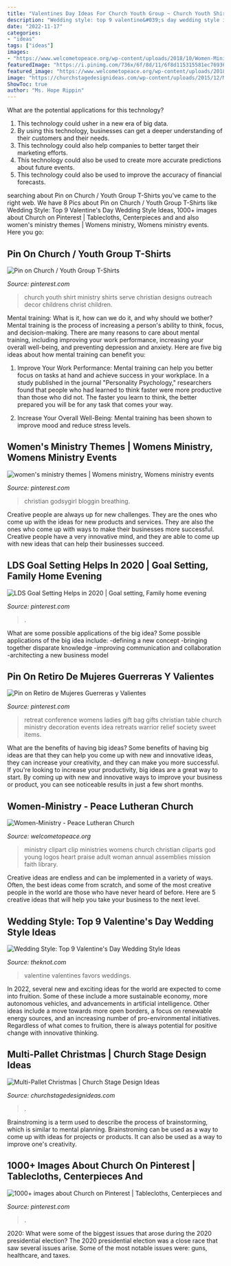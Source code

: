 ```yaml
---
title: "Valentines Day Ideas For Church Youth Group ~ Church Youth Shirt Ministry Shirts Serve Christian Designs Outreach Decor Childrens Christ Children"
description: "Wedding style: top 9 valentine&#039;s day wedding style ideas"
date: "2022-11-17"
categories:
- "ideas"
tags: ["ideas"]
images:
- "https://www.welcometopeace.org/wp-content/uploads/2018/10/Women-Ministry.jpg"
featuredImage: "https://i.pinimg.com/736x/6f/8d/11/6f8d115315581ec76936ea55a9f3d228.jpg"
featured_image: "https://www.welcometopeace.org/wp-content/uploads/2018/10/Women-Ministry.jpg"
image: "https://churchstagedesignideas.com/wp-content/uploads/2015/12/Multi-Pallet-Christmas-Stage-Design.jpg"
ShowToc: true
author: "Ms. Hope Rippin"
---
```



What are the potential applications for this technology?
1. This technology could usher in a new era of big data. 
2. By using this technology, businesses can get a deeper understanding of their customers and their needs. 
3. This technology could also help companies to better target their marketing efforts. 
4. This technology could also be used to create more accurate predictions about future events. 
5. This technology could also be used to improve the accuracy of financial forecasts.

	

		
searching about Pin on Church / Youth Group T-Shirts you've came to the right web. We have 8 Pics about Pin on Church / Youth Group T-Shirts like Wedding Style: Top 9 Valentine&#039;s Day Wedding Style Ideas, 1000+ images about Church on Pinterest | Tablecloths, Centerpieces and and also women&#039;s ministry themes | Womens ministry, Womens ministry events. Here you go:
		
    
## Pin On Church / Youth Group T-Shirts

<img loading=lazy src="https://i.pinimg.com/736x/d5/42/7c/d5427c7612718cd10c33ef2400a9353d.jpg" onerror="this.onerror=null;this.src='https://tse3.mm.bing.net/th?id=OIP.wFYF_QtxDF4U2fVkx6eGUAHaO0&amp;pid=15.1';" alt="Pin on Church / Youth Group T-Shirts">

_Source: pinterest.com_

>church youth shirt ministry shirts serve christian designs outreach decor childrens christ children. 

	

Mental training: What is it, how can we do it, and why should we bother?
Mental training is the process of increasing a person's ability to think, focus, and decision-making. There are many reasons to care about mental training, including improving your work performance, increasing your overall well-being, and preventing depression and anxiety. Here are five big ideas about how mental training can benefit you:
1. Improve Your Work Performance: Mental training can help you better focus on tasks at hand and achieve success in your workplace. In a study published in the journal "Personality Psychology," researchers found that people who had learned to think faster were more productive than those who did not. The faster you learn to think, the better prepared you will be for any task that comes your way.

2. Increase Your Overall Well-Being: Mental training has been shown to improve mood and reduce stress levels.

    
## Women&#039;s Ministry Themes | Womens Ministry, Womens Ministry Events

<img loading=lazy src="https://i.pinimg.com/736x/b4/82/29/b482290f7a74b2aa22f5e8d6bac7ddff.jpg" onerror="this.onerror=null;this.src='https://tse4.mm.bing.net/th?id=OIP.ysTUC9IYG1yn-5dm_YP63gHaLG&amp;pid=15.1';" alt="women&#039;s ministry themes | Womens ministry, Womens ministry events">

_Source: pinterest.com_

>christian godsygirl bloggin breathing. 

	

Creative people are always up for new challenges. They are the ones who come up with the ideas for new products and services. They are also the ones who come up with ways to make their businesses more successful. Creative people have a very innovative mind, and they are able to come up with new ideas that can help their businesses succeed.

    
## LDS Goal Setting Helps In 2020 | Goal Setting, Family Home Evening

<img loading=lazy src="https://i.pinimg.com/736x/6f/8d/11/6f8d115315581ec76936ea55a9f3d228.jpg" onerror="this.onerror=null;this.src='https://tse1.mm.bing.net/th?id=OIP.8dLB2fIcIbp53IFlXMKE_AHaHa&amp;pid=15.1';" alt="LDS Goal Setting Helps in 2020 | Goal setting, Family home evening">

_Source: pinterest.com_

>. 

	

What are some possible applications of the big idea?
Some possible applications of the big idea include: 
-defining a new concept
-bringing together disparate knowledge
-improving communication and collaboration
-architecting a new business model

    
## Pin On Retiro De Mujeres Guerreras Y Valientes

<img loading=lazy src="https://i.pinimg.com/originals/bd/bb/53/bdbb53b3bee9764de9ea6060ca9cff18.jpg" onerror="this.onerror=null;this.src='https://tse4.mm.bing.net/th?id=OIP.NxHCkiTzQZ3ATBlfZ0e8JwHaLH&amp;pid=15.1';" alt="Pin on Retiro de Mujeres Guerreras y Valientes">

_Source: pinterest.com_

>retreat conference womens ladies gift bag gifts christian table church ministry decoration events idea retreats warrior relief society sweet items. 

	

What are the benefits of having big ideas?
Some benefits of having big ideas are that they can help you come up with new and innovative ideas, they can increase your creativity, and they can make you more successful. If you're looking to increase your productivity, big ideas are a great way to start. By coming up with new and innovative ways to improve your business or product, you can see noticeable results in just a few short months.

    
## Women-Ministry - Peace Lutheran Church

<img loading=lazy src="https://www.welcometopeace.org/wp-content/uploads/2018/10/Women-Ministry.jpg" onerror="this.onerror=null;this.src='https://tse4.mm.bing.net/th?id=OIP.L2v1phfJNjPy8IUkebZJcQHaD_&amp;pid=15.1';" alt="Women-Ministry - Peace Lutheran Church">

_Source: welcometopeace.org_

>ministry clipart clip ministries womens church christian cliparts god young logos heart praise adult woman annual assemblies mission faith library. 

	

Creative ideas are endless and can be implemented in a variety of ways. Often, the best ideas come from scratch, and some of the most creative people in the world are those who have never heard of before. Here are 5 creative ideas that will help you take your business to the next level.

    
## Wedding Style: Top 9 Valentine&#039;s Day Wedding Style Ideas

<img loading=lazy src="https://apis.xogrp.com/media-api/images/fc16c5d3-a273-4a8f-bea9-a5ff7da7504d" onerror="this.onerror=null;this.src='https://tse1.mm.bing.net/th?id=OIP.T9s2h02f-vGq54A6dhj54wHaFj&amp;pid=15.1';" alt="Wedding Style: Top 9 Valentine&#039;s Day Wedding Style Ideas">

_Source: theknot.com_

>valentine valentines favors weddings. 

	

In 2022, several new and exciting ideas for the world are expected to come into fruition. Some of these include a more sustainable economy, more autonomous vehicles, and advancements in artificial intelligence. Other ideas include a move towards more open borders, a focus on renewable energy sources, and an increasing number of pro-environmental initiatives. Regardless of what comes to fruition, there is always potential for positive change with innovative thinking.

    
## Multi-Pallet Christmas | Church Stage Design Ideas

<img loading=lazy src="https://churchstagedesignideas.com/wp-content/uploads/2015/12/Multi-Pallet-Christmas-Stage-Design.jpg" onerror="this.onerror=null;this.src='https://tse4.mm.bing.net/th?id=OIP.mlUhwv5R8ujrApJaZ5lUGgHaDW&amp;pid=15.1';" alt="Multi-Pallet Christmas | Church Stage Design Ideas">

_Source: churchstagedesignideas.com_

>. 

	

Brainstroming is a term used to describe the process of brainstorming, which is similar to mental planning. Brainstroming can be used as a way to come up with ideas for projects or products. It can also be used as a way to improve one's creativity.

    
## 1000+ Images About Church On Pinterest | Tablecloths, Centerpieces And

<img loading=lazy src="https://s-media-cache-ak0.pinimg.com/736x/5a/a7/28/5aa728e363a3c0b6b39e3651b133753f.jpg" onerror="this.onerror=null;this.src='https://tse2.mm.bing.net/th?id=OIP.ILAerkmnC36dh78RpAsJFgHaJ3&amp;pid=15.1';" alt="1000+ images about Church on Pinterest | Tablecloths, Centerpieces and">

_Source: pinterest.com_

>. 

	

2020: What were some of the biggest issues that arose during the 2020 presidential election?
The 2020 presidential election was a close race that saw several issues arise. Some of the most notable issues were: guns, healthcare, and taxes.

